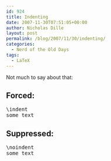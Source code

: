 ```yaml
---
id: 924
title: Indenting
date: 2007-11-30T07:51:05+00:00
author: Nicholas Dille
layout: post
permalink: /blog/2007/11/30/indenting/
categories:
  - Nerd of the Old Days
tags:
  - LaTeX
---
```

Not much to say about that:

<!--more-->

## Forced:

<pre class="listing">\indent
some text</pre>

## Suppressed:

<pre class="listing">\noindent
some text</pre>
